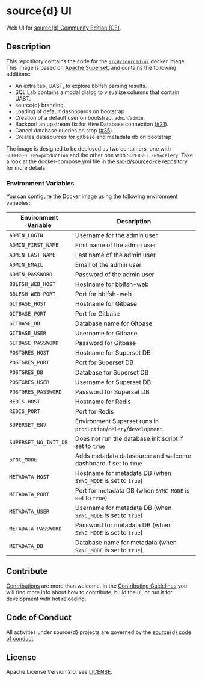# source{d} UI

Web UI for [source{d} Community Edition (CE)](https://github.com/src-d/sourced-ce).


## Description

This repository contains the code for the [`srcd/sourced-ui`](https://hub.docker.com/r/srcd/sourced-ui) docker image. This image is based on [Apache Superset](https://github.com/apache/incubator-superset), and contains the following additions:

- An extra tab, UAST, to explore bblfsh parsing results.
- SQL Lab contains a modal dialog to visualize columns that contain UAST.
- source{d} branding.
- Loading of default dashboards on bootstrap.
- Creation of a default user on bootstrap, `admin`/`admin`.
- Backport an upstream fix for Hive Database connection ([#21](https://github.com/src-d/sourced-ui/issues/21)).
- Cancel database queries on stop ([#35](https://github.com/src-d/sourced-ui/issues/35)).
- Creates datasources for gitbase and metadata db on bootstrap

The image is designed to be deployed as two containers, one with `SUPERSET_ENV=production` and the other one with `SUPERSET_ENV=celery`. Take a look at the docker-compose.yml file in the [src-d/sourced-ce](https://github.com/src-d/sourced-ce/blob/master/docker-compose.yml) repository for more details.

### Environment Variables

You can configure the Docker image using the following environment variables:

| Environment Variable  | Description                                                      |
|-----------------------|------------------------------------------------------------------|
| `ADMIN_LOGIN`         | Username for the admin user                                      |
| `ADMIN_FIRST_NAME`    | First name of the admin user                                     |
| `ADMIN_LAST_NAME`     | Last name of the admin user                                      |
| `ADMIN_EMAIL`         | Email of the admin user                                          |
| `ADMIN_PASSWORD`      | Password of the admin user                                       |
| `BBLFSH_WEB_HOST`     | Hostname for bblfsh-web                                          |
| `BBLFSH_WEB_PORT`     | Port for bblfsh-web                                              |
| `GITBASE_HOST`        | Hostname for Gitbase                                             |
| `GITBASE_PORT`        | Port for Gitbase                                                 |
| `GITBASE_DB`          | Database name for Gitbase                                        |
| `GITBASE_USER`        | Username for Gitbase                                             |
| `GITBASE_PASSWORD`    | Password for Gitbase                                             |
| `POSTGRES_HOST`       | Hostname for Superset DB                                         |
| `POSTGRES_PORT`       | Port for Superset DB                                             |
| `POSTGRES_DB`         | Database for Superset DB                                         |
| `POSTGRES_USER`       | Username for Superset DB                                         |
| `POSTGRES_PASSWORD`   | Password for Superset DB                                         |
| `REDIS_HOST`          | Hostname for Redis                                               |
| `REDIS_PORT`          | Port for Redis                                                   |
| `SUPERSET_ENV`        | Environment Superset runs in `production`/`celery`/`development` |
| `SUPERSET_NO_INIT_DB` | Does not run the database init script if set to `true`           |
| `SYNC_MODE`           | Adds metadata datasource and welcome dashboard if set to `true`  |
| `METADATA_HOST`       | Hostname for metadata DB (when `SYNC_MODE` is set to `true`)     |
| `METADATA_PORT`       | Port for metadata DB (when `SYNC_MODE` is set to `true`)         |
| `METADATA_USER`       | Username for metadata DB (when `SYNC_MODE` is set to `true`)     |
| `METADATA_PASSWORD`   | Password for metadata DB (when `SYNC_MODE` is set to `true`)     |
| `METADATA_DB`         | Database name for metadata (when `SYNC_MODE` is set to `true`)   |


## Contribute

[Contributions](https://github.com/src-d/sourced-ui/issues) are more than welcome. In the [Contributing Guidelines](./CONTRIBUTING.md) you will find more info about how to contribute, build the ui, or run it for development with hot reloading. 


## Code of Conduct

All activities under source{d} projects are governed by the
[source{d} code of conduct](https://github.com/src-d/guide/blob/master/.github/CODE_OF_CONDUCT.md).


## License

Apache License Version 2.0, see [LICENSE](LICENSE.md).
